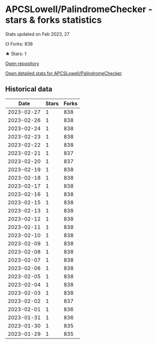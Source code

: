 # APCSLowell/PalindromeChecker - stars & forks statistics

Stats updated on Feb 2023, 27

☋ Forks: 838

★ Stars: 1

[Open repository](https://github.com/APCSLowell/PalindromeChecker)

[Open detailed stats for APCSLowell/PalindromeChecker](https://reviewgithub.com/rep/APCSLowell/PalindromeChecker)

## Historical data
| Date | Stars | Forks |
|------|-------|-------|
| 2023-02-27 | 1 | 838 | 
| 2023-02-26 | 1 | 838 | 
| 2023-02-24 | 1 | 838 | 
| 2023-02-23 | 1 | 838 | 
| 2023-02-22 | 1 | 838 | 
| 2023-02-21 | 1 | 837 | 
| 2023-02-20 | 1 | 837 | 
| 2023-02-19 | 1 | 838 | 
| 2023-02-18 | 1 | 838 | 
| 2023-02-17 | 1 | 838 | 
| 2023-02-16 | 1 | 838 | 
| 2023-02-15 | 1 | 838 | 
| 2023-02-13 | 1 | 838 | 
| 2023-02-12 | 1 | 838 | 
| 2023-02-11 | 1 | 838 | 
| 2023-02-10 | 1 | 838 | 
| 2023-02-09 | 1 | 838 | 
| 2023-02-08 | 1 | 838 | 
| 2023-02-07 | 1 | 838 | 
| 2023-02-06 | 1 | 838 | 
| 2023-02-05 | 1 | 838 | 
| 2023-02-04 | 1 | 838 | 
| 2023-02-03 | 1 | 838 | 
| 2023-02-02 | 1 | 837 | 
| 2023-02-01 | 1 | 836 | 
| 2023-01-31 | 1 | 836 | 
| 2023-01-30 | 1 | 835 | 
| 2023-01-29 | 1 | 835 | 

